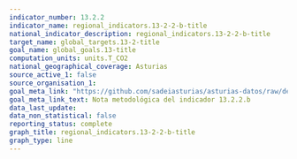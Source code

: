 ```yaml
---
indicator_number: 13.2.2
indicator_name: regional_indicators.13-2-2-b-title
national_indicator_description: regional_indicators.13-2-2-b-title
target_name: global_targets.13-2-title
goal_name: global_goals.13-title
computation_units: units.T_CO2
national_geographical_coverage: Asturias
source_active_1: false
source_organisation_1:  
goal_meta_link: "https://github.com/sadeiasturias/asturias-datos/raw/develop/downloads/methodology/13.2.2.b.pdf"
goal_meta_link_text: Nota metodológica del indicador 13.2.2.b
data_last_update:  
data_non_statistical: false
reporting_status: complete
graph_title: regional_indicators.13-2-2-b-title
graph_type: line
---
```


